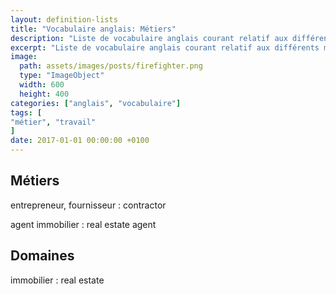 ```yaml
---
layout: definition-lists
title: "Vocabulaire anglais: Métiers"
description: "Liste de vocabulaire anglais courant relatif aux différents métiers."
excerpt: "Liste de vocabulaire anglais courant relatif aux différents métiers."
image:
  path: assets/images/posts/firefighter.png
  type: "ImageObject"
  width: 600
  height: 400
categories: ["anglais", "vocabulaire"]
tags: [
"métier", "travail"
]
date: 2017-01-01 00:00:00 +0100
---
```


## Métiers

entrepreneur, fournisseur
: contractor

agent immobilier
: real estate agent


## Domaines

immobilier
: real estate
